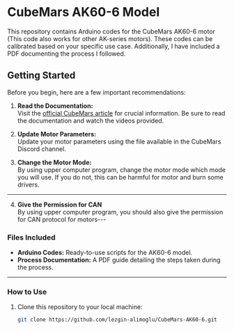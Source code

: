 # CubeMars AK60-6 Model

This repository contains Arduino codes for the CubeMars AK60-6 motor (This code also works for other AK-series motors). These codes can be calibrated based on your specific use case. Additionally, I have included a PDF documenting the process I followed.

## Getting Started

Before you begin, here are a few important recommendations:

1. **Read the Documentation:**  
   Visit the [official CubeMars article](https://www.cubemars.com/article.php?id=261) for crucial information. Be sure to read the documentation and watch the videos provided.  

2. **Update Motor Parameters:**  
   Update your motor parameters using the file available in the CubeMars Discord channel.
   
3. **Change the Motor Mode:**   
   By using upper computer program, change the motor mode which mode you will use. If you do not, this can be harmful for motor and burn some drivers.
---

4. **Give the Permission for CAN**   
   By using upper computer program, you should also give the permission for CAN protocol for motors---

### Files Included
- **Arduino Codes:** Ready-to-use scripts for the AK60-6 model.  
- **Process Documentation:** A PDF guide detailing the steps taken during the process.  

---

### How to Use
1. Clone this repository to your local machine:  
   ```bash
   git clone https://github.com/lezgin-alimoglu/CubeMars-AK60-6.git

